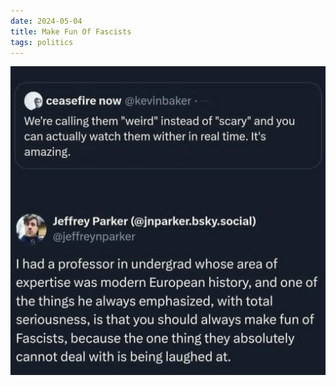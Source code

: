 ```yaml
---
date: 2024-05-04
title: Make Fun Of Fascists
tags: politics
---
```


![fascists.png](https://raw.githubusercontent.com/muneer78/muneer78.github.io/master/images/fascists.png)
